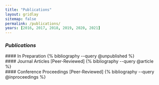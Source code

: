 ```yaml
---
title: "Publications"
layout: gridlay
sitemap: false
permalink: /publications/
years: [2016, 2017, 2018, 2019, 2020, 2021]
---
```


<style>
.jumbotron{
    padding:3%;
    padding-bottom:10px;
    padding-top:10px;
    margin-top:10px;
    margin-bottom:30px;
}
</style>

### <i>Publications</i> 

<div>
#### In Preparation
{% bibliography --query @unpublished %}
</div>

<div>
#### Journal Articles [Peer-Reviewed]
{% bibliography --query @article %}
</div>

<div>
#### Conference Proceedings [Peer-Reviewed]
{% bibliography --query @inproceedings %}
</div>

